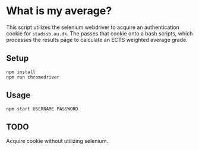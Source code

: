 # What is my average?

This script utilizes the selenium webdriver to acquire an authentication cookie for `stadssb.au.dk`.
The passes that cookie onto a bash scripts, which processes the results page to calculate an ECTS weighted average grade.

## Setup
```
npm install
npm run chromedriver
```

## Usage
```
npm start USERNAME PASSWORD
```

## TODO
Acquire cookie without utilizing selenium.
